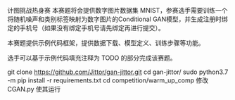 计图挑战热身赛
本赛题将会提供数字图片数据集 MNIST，参赛选手需要训练一个将随机噪声和类别标签映射为数字图片的Conditional GAN模型，并生成注册时绑定的手机号（如果没有绑定手机号请先绑定再进行提交）。

本赛题提供示例代码框架，提供数据下载、模型定义、训练步骤等功能。

选手可以基于示例代码填充注释为 TODO 的部分完成该赛题。

git clone https://github.com/Jittor/gan-jittor.git
cd gan-jittor/
sudo python3.7 -m pip install -r requirements.txt
cd competition/warm_up_comp
修改 CGAN.py 使其运行

